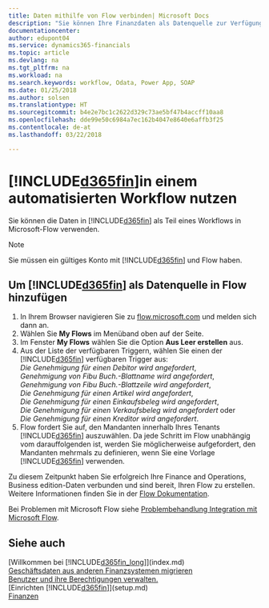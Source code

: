 ```yaml
---
title: Daten mithilfe von Flow verbinden| Microsoft Docs
description: "Sie können Ihre Finanzdaten als Datenquelle zur Verfügung stellen und eine OData-URL Ihrer Webdienste festlegen, um eine Geschäfts-App mithilfe einem automatisierten Workflow erstellen."
documentationcenter: 
author: edupont04
ms.service: dynamics365-financials
ms.topic: article
ms.devlang: na
ms.tgt_pltfrm: na
ms.workload: na
ms.search.keywords: workflow, Odata, Power App, SOAP
ms.date: 01/25/2018
ms.author: solsen
ms.translationtype: HT
ms.sourcegitcommit: b4e2e7bc1c2622d329c73ae5bf47b4accff10aa8
ms.openlocfilehash: dde99e50c6984a7ec162b4047e8640e6affb3f25
ms.contentlocale: de-at
ms.lasthandoff: 03/22/2018

---
```

# <a name="using-included365finincludesd365finmdmd-in-an-automated-workflow"></a>[!INCLUDE[d365fin](includes/d365fin_md.md)]in einem automatisierten Workflow nutzen
Sie können die Daten in [!INCLUDE[d365fin](includes/d365fin_md.md)] als Teil eines Workflows in Microsoft-Flow verwenden.  

> [!NOTE]  
>   Sie müssen ein gültiges Konto mit [!INCLUDE[d365fin](includes/d365fin_md.md)] und Flow haben.  

## <a name="to-add-included365finincludesd365finmdmd-as-a-data-source-in-flow"></a>Um [!INCLUDE[d365fin](includes/d365fin_md.md)] als Datenquelle in Flow hinzufügen
1. In Ihrem Browser navigieren Sie zu [flow.microsoft.com](https://flow.microsoft.com/en-us/) und melden sich dann an.
2. Wählen Sie **My Flows** im Menüband oben auf der Seite.
3. Im Fenster **My Flows** wählen Sie die Option **Aus Leer erstellen** aus.
4. Aus der Liste der verfügbaren Triggern, wählen Sie einen der [!INCLUDE[d365fin](includes/d365fin_md.md)] verfügbaren Trigger aus:  
    *Die Genehmigung für einen Debitor wird angefordert*,  
    *Genehmigung von Fibu Buch.-Blattname wird angefordert*,  
    *Genehmigung von Fibu Buch.-Blattzeile wird angefordert*,  
    *Die Genehmigung für einen Artikel wird angefordert*,  
    *Die Genehmigung für einen Einkaufsbeleg wird angefordert*,  
    *Die Genehmigung für einen Verkaufsbeleg wird angefordert* oder  
    *Die Genehmigung für einen Kreditor wird angefordert*.
5. Flow fordert Sie auf, den Mandanten innerhalb Ihres Tenants [!INCLUDE[d365fin](includes/d365fin_md.md)] auszuwählen. Da jede Schritt im Flow unabhängig vom darauffolgenden ist, werden Sie möglicherweise aufgefordert, den Mandanten mehrmals zu definieren, wenn Sie eine Vorlage [!INCLUDE[d365fin](includes/d365fin_md.md)] verwenden.

Zu diesem Zeitpunkt haben Sie erfolgreich Ihre Finance and Operations, Business edition-Daten verbunden und sind bereit, Ihren Flow zu erstellen. Weitere Informationen finden Sie in der [Flow Dokumentation](https://flow.microsoft.com/documentation/getting-started/).

Bei Problemen mit Microsoft Flow siehe [Problembehandlung Integration mit Microsoft Flow](across-troubleshooting-how-use-financials-data-source-flow.md).

## <a name="see-also"></a>Siehe auch
[Willkommen bei [!INCLUDE[d365fin_long](includes/d365fin_long_md.md)]](index.md)  
[Geschäftsdaten aus anderen Finanzsystemen migrieren](upload-data.md)  
[Benutzer und ihre Berechtigungen verwalten.](ui-how-users-permissions.md)    
[Einrichten [!INCLUDE[d365fin](includes/d365fin_md.md)]](setup.md)  
[Finanzen](finance.md)  


